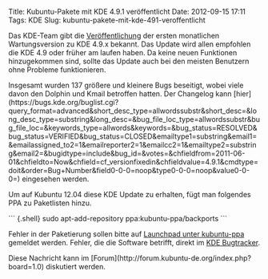 Title: Kubuntu-Pakete mit KDE 4.9.1 veröffentlicht
Date: 2012-09-15 17:11
Tags: KDE
Slug: kubuntu-pakete-mit-kde-491-veroffentlicht

Das KDE-Team gibt die
[Veröffentlichung](https://dot.kde.org/2012/09/04/kde-ships-september-updates-plasma-workspaces-applications-and-platform)
der ersten monatlichen Wartungsversion zu KDE 4.9.x bekannt. Das Update
wird allen empfohlen die KDE 4.9 oder früher am laufen haben. Da keine
neuen Funktionen hinzugekommen sind, sollte das Update auch bei den
meisten Benutzern ohne Probleme funktionieren.

</p>
Insgesamt wurden 137 größere und kleinere Bugs beseitigt, wobei viele
davon den Dolphin und Kmail betroffen hatten. Der Changelog kann
[hier](https://bugs.kde.org/buglist.cgi?query_format=advanced&short_desc_type=allwordssubstr&short_desc=&long_desc_type=substring&long_desc=&bug_file_loc_type=allwordssubstr&bug_file_loc=&keywords_type=allwords&keywords=&bug_status=RESOLVED&bug_status=VERIFIED&bug_status=CLOSED&emailtype1=substring&email1=&emailassigned_to2=1&emailreporter2=1&emailcc2=1&emailtype2=substring&email2=&bugidtype=include&bug_id=&votes=&chfieldfrom=2011-06-01&chfieldto=Now&chfield=cf_versionfixedin&chfieldvalue=4.9.1&cmdtype=doit&order=Bug+Number&field0-0-0=noop&type0-0-0=noop&value0-0-0=)
eingesehen werden.

</p>
<!--break--><!--break-->

Um auf Kubuntu 12.04 diese KDE Update zu erhalten, fügt man folgendes
PPA zu Paketlisten hinzu.

</p>
``` {.shell}
 sudo apt-add-repository ppa:kubuntu-ppa/backports
```

Fehler in der Paketierung sollen bitte auf [Launchpad unter
kubuntu-ppa](https://bugs.launchpad.net/kubuntu-ppa) gemeldet werden.
Fehler, die die Software betrifft, direkt im [KDE
Bugtracker](http://bugs.kde.org/).

</p>
Diese Nachricht kann im
[Forum](http://forum.kubuntu-de.org/index.php?board=1.0) diskutiert
werden.

</p>

